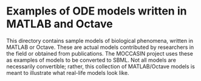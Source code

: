 Examples of ODE models written in MATLAB and Octave
===================================================

This directory contains sample models of biological phenomena, written in MATLAB or Octave.  These are actual models contributed by researchers in the field or obtained from publications.  The MOCCASIN project uses these as examples of models to be converted to SBML.  Not all models are necessarily convertible; rather, this collection of MATLAB/Octave models is meant to illustrate what real-life models look like.
